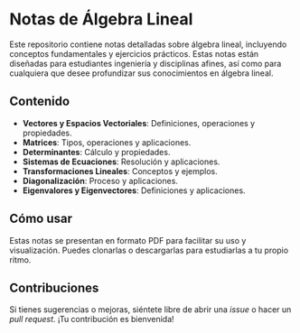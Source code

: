# Notas de Álgebra Lineal

Este repositorio contiene notas detalladas sobre álgebra lineal, incluyendo conceptos fundamentales y ejercicios prácticos. Estas notas están diseñadas para estudiantes ingeniería y disciplinas afines, así como para cualquiera que desee profundizar sus conocimientos en álgebra lineal.

## Contenido

- **Vectores y Espacios Vectoriales**: Definiciones, operaciones y propiedades.
- **Matrices**: Tipos, operaciones y aplicaciones.
- **Determinantes**: Cálculo y propiedades.
- **Sistemas de Ecuaciones**: Resolución y aplicaciones.
- **Transformaciones Lineales**: Conceptos y ejemplos.
- **Diagonalización**: Proceso y aplicaciones.
- **Eigenvalores y Eigenvectores**: Definiciones y aplicaciones.

## Cómo usar

Estas notas se presentan en formato PDF para facilitar su uso y visualización. Puedes clonarlas o descargarlas para estudiarlas a tu propio ritmo.

## Contribuciones

Si tienes sugerencias o mejoras, siéntete libre de abrir una *issue* o hacer un *pull request*. ¡Tu contribución es bienvenida!